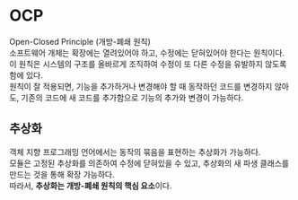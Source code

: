# OCP

Open-Closed Principle (개방-폐쇄 원칙)  
소프트웨어 개체는 확장에는 열려있어야 하고, 수정에는 닫혀있어야 한다는 원칙이다.  
이 원칙은 시스템의 구조를 올바르게 조직하여 수정이 또 다른 수정을 유발하지 않도록 함에 있다.  
원칙이 잘 적용되면, 기능을 추가하거나 변경해야 할 때 동작하던 코드를 변경하지 않아도, 기존의 코드에 새 코드를 추가함으로 기능의 추가와 변경이 가능하다.

## 추상화

객체 지향 프로그래밍 언어에서는 동작의 묶음을 표현하는 추상화가 가능하다.  
모듈은 고정된 추상화를 의존하여 수정에 닫혀있을 수 있고, 추상화의 새 파생 클래스를 만드는 것을 통해 확장 가능하다.  
따라서, **추상화는 개방-폐쇄 원칙의 핵심 요소**이다.
